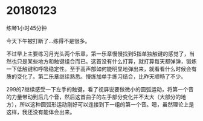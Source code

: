 # 20180123

练琴1小时45分钟

今天下午被打断了...练得不是很多。

不过早上主要练习月光头两个乐章，第一乐章慢慢找到5指单独触键的感觉了，当然也只是某些地方和触键组合而已。这首没有什么打算，就打算每天都弹弹，锻炼一下低触键和呼吸稳定性。至于高声部如何能明显地弹出来，就看看什么时候会有质的变化了。第二乐章继续熟悉。慢练加单手练习结合，比昨天顺畅了不少。

299的7继续感受一下左手的触键，看了视屏说要做微小的圆弧运动，将第一个音的力量带动到后几个音，然后这首曲子的左手部分变化并不太大（大部分的地方），所以这种圆弧形运动刚好可以连接到下一组的第一个音。嗯，虽然理论上是这样，我还没有能体会出来。

